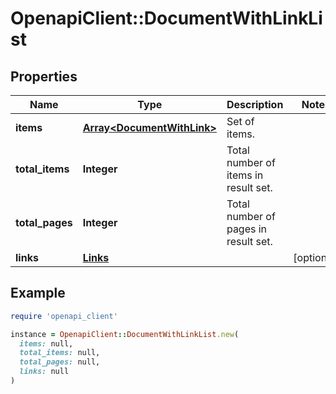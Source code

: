 # OpenapiClient::DocumentWithLinkList

## Properties

| Name | Type | Description | Notes |
| ---- | ---- | ----------- | ----- |
| **items** | [**Array&lt;DocumentWithLink&gt;**](DocumentWithLink.md) | Set of items. |  |
| **total_items** | **Integer** | Total number of items in result set. |  |
| **total_pages** | **Integer** | Total number of pages in result set. |  |
| **links** | [**Links**](Links.md) |  | [optional] |

## Example

```ruby
require 'openapi_client'

instance = OpenapiClient::DocumentWithLinkList.new(
  items: null,
  total_items: null,
  total_pages: null,
  links: null
)
```

